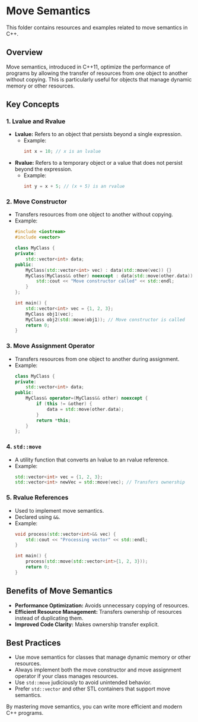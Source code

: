 # Move Semantics

This folder contains resources and examples related to move semantics in C++.

## Overview
Move semantics, introduced in C++11, optimize the performance of programs by allowing the transfer of resources from one object to another without copying. This is particularly useful for objects that manage dynamic memory or other resources.

## Key Concepts

### 1. **Lvalue and Rvalue**
- **Lvalue:** Refers to an object that persists beyond a single expression.
  - Example:
    ```cpp
    int x = 10; // x is an lvalue
    ```
- **Rvalue:** Refers to a temporary object or a value that does not persist beyond the expression.
  - Example:
    ```cpp
    int y = x + 5; // (x + 5) is an rvalue
    ```

### 2. **Move Constructor**
- Transfers resources from one object to another without copying.
- Example:
  ```cpp
  #include <iostream>
  #include <vector>

  class MyClass {
  private:
      std::vector<int> data;
  public:
      MyClass(std::vector<int> vec) : data(std::move(vec)) {}
      MyClass(MyClass&& other) noexcept : data(std::move(other.data)) {
          std::cout << "Move constructor called" << std::endl;
      }
  };

  int main() {
      std::vector<int> vec = {1, 2, 3};
      MyClass obj1(vec);
      MyClass obj2(std::move(obj1)); // Move constructor is called
      return 0;
  }
  ```

### 3. **Move Assignment Operator**
- Transfers resources from one object to another during assignment.
- Example:
  ```cpp
  class MyClass {
  private:
      std::vector<int> data;
  public:
      MyClass& operator=(MyClass&& other) noexcept {
          if (this != &other) {
              data = std::move(other.data);
          }
          return *this;
      }
  };
  ```

### 4. **`std::move`**
- A utility function that converts an lvalue to an rvalue reference.
- Example:
  ```cpp
  std::vector<int> vec = {1, 2, 3};
  std::vector<int> newVec = std::move(vec); // Transfers ownership
  ```

### 5. **Rvalue References**
- Used to implement move semantics.
- Declared using `&&`.
- Example:
  ```cpp
  void process(std::vector<int>&& vec) {
      std::cout << "Processing vector" << std::endl;
  }

  int main() {
      process(std::move(std::vector<int>{1, 2, 3}));
      return 0;
  }
  ```

## Benefits of Move Semantics
- **Performance Optimization:** Avoids unnecessary copying of resources.
- **Efficient Resource Management:** Transfers ownership of resources instead of duplicating them.
- **Improved Code Clarity:** Makes ownership transfer explicit.

## Best Practices
- Use move semantics for classes that manage dynamic memory or other resources.
- Always implement both the move constructor and move assignment operator if your class manages resources.
- Use `std::move` judiciously to avoid unintended behavior.
- Prefer `std::vector` and other STL containers that support move semantics.

By mastering move semantics, you can write more efficient and modern C++ programs.
